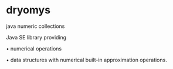 dryomys
=======

java numeric collections

Java SE library providing 

  • numerical operations
  
  
  • data structures with numerical built-in approximation operations.
